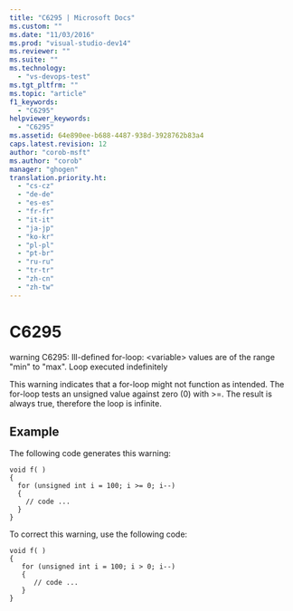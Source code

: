 ```yaml
---
title: "C6295 | Microsoft Docs"
ms.custom: ""
ms.date: "11/03/2016"
ms.prod: "visual-studio-dev14"
ms.reviewer: ""
ms.suite: ""
ms.technology: 
  - "vs-devops-test"
ms.tgt_pltfrm: ""
ms.topic: "article"
f1_keywords: 
  - "C6295"
helpviewer_keywords: 
  - "C6295"
ms.assetid: 64e890ee-b688-4487-938d-3928762b83a4
caps.latest.revision: 12
author: "corob-msft"
ms.author: "corob"
manager: "ghogen"
translation.priority.ht: 
  - "cs-cz"
  - "de-de"
  - "es-es"
  - "fr-fr"
  - "it-it"
  - "ja-jp"
  - "ko-kr"
  - "pl-pl"
  - "pt-br"
  - "ru-ru"
  - "tr-tr"
  - "zh-cn"
  - "zh-tw"
---
```

# C6295
warning C6295: Ill-defined for-loop: \<variable> values are of the range "min" to "max". Loop executed indefinitely  
  
 This warning indicates that a for-loop might not function as intended. The for-loop tests an unsigned value against zero (0) with >=. The result is always true, therefore the loop is infinite.  
  
## Example  
 The following code generates this warning:  
  
```  
void f( )  
{  
  for (unsigned int i = 100; i >= 0; i--)   
  {  
    // code ...  
  }  
}  
```  
  
 To correct this warning, use the following code:  
  
```  
void f( )  
{  
   for (unsigned int i = 100; i > 0; i--)  
   {  
      // code ...  
   }  
}  
```